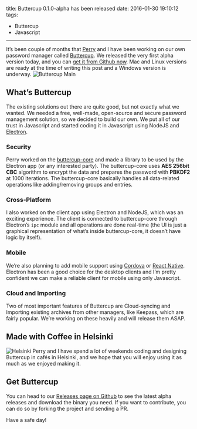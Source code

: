 title: Buttercup 0.1.0-alpha has been released
date: 2016-01-30 19:10:12
tags:
- Buttercup
- Javascript
---
It’s been couple of months that [Perry](http://perrymitchell.net) and I have been working on our own password manager called [Buttercup](http://buttercup.pw). We released the very first alpha version today, and you can [get it from Github now](https://github.com/buttercup-pw/buttercup/releases/tag/v0.1.0-alpha). Mac and Linux versions are ready at the time of writing this post and a Windows version is underway.
![Buttercup Main](buttercup-main.png)

## What’s Buttercup
The existing solutions out there are quite good, but not exactly what we wanted. We needed a free, well-made, open-source and secure password management solution, so we decided to build our own. We put all of our trust in Javascript and started coding it in Javascript using NodeJS and [Electron](http://electron.atom.io/).

### Security
Perry worked on the [buttercup-core](https://github.com/buttercup-pw/buttercup-core) and made a library to be used by the Electron app (or any interested party). The buttercup-core uses **AES 256bit CBC** algorithm to encrypt the data and prepares the password with **PBKDF2** at 1000 iterations. The buttercup-core basically handles all data-related operations like adding/removing groups and entries.

### Cross-Platform
I also worked on the client app using Electron and NodeJS, which was an exciting experience. The client is connected to buttercup-core through Electron’s `ipc` module and all operations are done real-time (the UI is just a graphical representation of what’s inside buttercup-core, it doesn’t have logic by itself).

### Mobile
We’re also planning to add mobile support using [Cordova](https://cordova.apache.org/) or [React Native](https://facebook.github.io/react-native/). Electron has been a good choice for the desktop clients and I’m pretty confident we can make a reliable client for mobile using only Javascript.

### Cloud and Importing
Two of most important features of Buttercup are Cloud-syncing and Importing existing archives from other managers, like Keepass, which are fairly popular. We’re working on these heavily and will release them ASAP.

## Made with Coffee in Helsinki
![Helsinki](helsinki.jpg)
Perry and I have spend a lot of weekends coding and designing Buttercup in cafés in Helsinki, and we hope that you will enjoy using it as much as we enjoyed making it.

## Get Buttercup
You can head to our [Releases page on Github](https://github.com/buttercup-pw/buttercup/releases) to see the latest alpha releases and download the binary you need. If you want to contribute, you can do so by forking the project and sending a PR.

Have a safe day!
